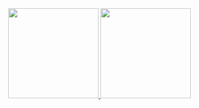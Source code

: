 <div align="center">
  <a href="https://github.com/grimpa">
  <img height="180em" src="https://github-readme-stats.vercel.app/api?username=grimpa&show_icons=true&theme=dark&include_all_commits=true&count_private=true"/>
  <img height="180em" src="https://github-readme-stats.vercel.app/api/top-langs/?username=grimpa&langs_count=7&theme=dark"/>
</div>
